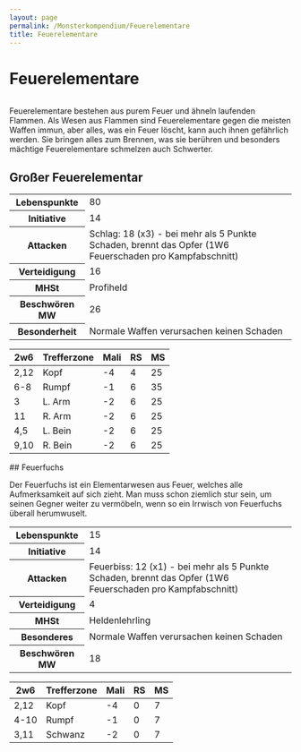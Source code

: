 ```yaml
---
layout: page
permalink: /Monsterkompendium/Feuerelementare
title: Feuerelementare
---
```


# Feuerelementare

<img alt="" src="{{ site.baseurl }}/assets/images/monster/tn2/feuerelementar.jpg" />

Feuerelementare bestehen aus purem Feuer und ähneln laufenden Flammen. Als Wesen aus Flammen sind Feuerelementare gegen die meisten Waffen immun, aber alles, was ein Feuer löscht, kann auch ihnen gefährlich werden. Sie bringen alles zum Brennen, was sie berühren und besonders mächtige Feuerelementare schmelzen auch Schwerter.

## Großer Feuerelementar

<table>
<tbody>
<tr><th>Lebenspunkte</th><td>80</td></tr>
<tr><th>Initiative</th><td>14</td></tr>
<tr><th>Attacken</th><td>Schlag: 18 (x3) - bei mehr als 5 Punkte Schaden, brennt das Opfer (1W6 Feuerschaden pro Kampfabschnitt)</td></tr>
<tr><th>Verteidigung</th><td>16</td></tr>
<tr><th>MHSt</th><td>Profiheld</td></tr>
<tr><th>Beschwören MW</th><td>26</td></tr>
<tr><th>Besonderheit</th><td>Normale Waffen verursachen keinen Schaden</td></tr>
</tbody>
</table>
<table>
<thead>
<tr><th>2w6</th><th>Trefferzone</th><th>Mali</th><th>RS</th><th>MS</th></tr>
</thead>
<tbody>
<tr><td>2,12</td><td>Kopf</td><td>-4</td><td>4</td><td>25</td></tr>
<tr><td>6-8</td><td>Rumpf</td><td>-1</td><td>6</td><td>35</td></tr>
<tr><td>3</td><td>L. Arm</td><td>-2</td><td>6</td><td>25</td></tr>
<tr><td>11</td><td>R. Arm</td><td>-2</td><td>6</td><td>25</td></tr>
<tr><td>4,5</td><td>L. Bein</td><td>-2</td><td>6</td><td>25</td></tr>
<tr><td>9,10</td><td>R. Bein</td><td>-2</td><td>6</td><td>25</td></tr>
</tbody>
</table>
## Feuerfuchs

Der Feuerfuchs ist ein Elementarwesen aus Feuer, welches alle Aufmerksamkeit auf sich zieht. Man muss schon ziemlich stur sein, um seinen Gegner weiter zu vermöbeln, wenn so ein Irrwisch von Feuerfuchs überall herumwuselt.

<table>
<tbody>
<tr><th>Lebenspunkte</th><td>15</td></tr>
<tr><th>Initiative</th><td>14</td></tr>
<tr><th>Attacken</th><td>Feuerbiss: 12 (x1) - bei mehr als 5 Punkte Schaden, brennt das Opfer (1W6 Feuerschaden pro Kampfabschnitt)</td></tr>
<tr><th>Verteidigung</th><td>4</td></tr>
<tr><th>MHSt</th><td>Heldenlehrling</td></tr>
<tr><th>Besonderes</th><td>Normale Waffen verursachen keinen Schaden</td></tr>
<tr><th>Beschwören MW</th><td>18</td></tr>
</tbody>
</table>
<table>
<thead>
<tr><th>2w6</th><th>Trefferzone</th><th>Mali</th><th>RS</th><th>MS</th></tr>
</thead>
<tbody>
<tr><td>2,12</td><td>Kopf</td><td>-4</td><td>0</td><td>7</td></tr>
<tr><td>4-10</td><td>Rumpf</td><td>-1</td><td>0</td><td>7</td></tr>
<tr><td>3,11</td><td>Schwanz</td><td>-2</td><td>0</td><td>7</td></tr>
</tbody>
</table>
